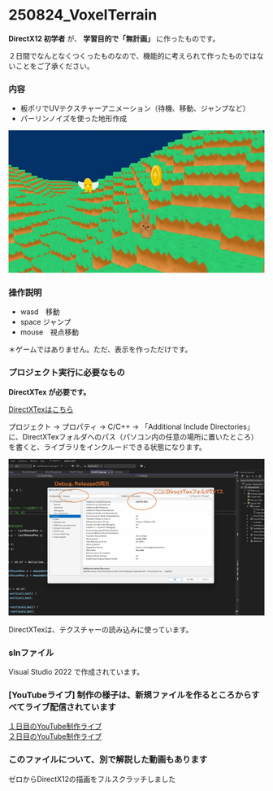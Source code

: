 # 250824_VoxelTerrain

**DirectX12 初学者** が、 **学習目的で「無計画」** に作ったものです。

２日間でなんとなくつくったものなので、機能的に考えられて作ったものではないことをご了承ください。

### 内容

* 板ポリでUVテクスチャーアニメーション（待機、移動、ジャンプなど）
* パーリンノイズを使った地形作成

![screenshot](https://github.com/SolaGame8/MyDX12Learning/blob/main/250824_VoxelTerrain/screenshots/image001.jpg)


### 操作説明

- wasd　移動
- space ジャンプ
- mouse　視点移動

＊ゲームではありません。ただ、表示を作っただけです。


### プロジェクト実行に必要なもの

**DirectXTex が必要です。**

[DirectXTexはこちら](https://github.com/microsoft/DirectXTex)

プロジェクト → プロパティ → C/C++ → 「Additional Include Directories」
に、DirectXTexフォルダへのパス（パソコン内の任意の場所に置いたところ）を書くと、ライブラリをインクルードできる状態になります。

![project settings](https://github.com/SolaGame8/MyDX12Learning/blob/main/250824_VoxelTerrain/screenshots/vs_prop_1.jpg)

DirectXTexは、テクスチャーの読み込みに使っています。

### slnファイル

Visual Studio 2022 で作成されています。


### [YouTubeライブ] 制作の様子は、新規ファイルを作るところからすべてライブ配信されています

[１日目のYouTube制作ライブ](https://www.youtube.com/watch?v=LfemIWoI2Ws&t=13220s)
<br>
[２日目のYouTube制作ライブ](https://www.youtube.com/watch?v=Wnkv7VBMFV0&t=2694s)

### このファイルについて、別で解説した動画もあります

ゼロからDirectX12の描画をフルスクラッチしました
